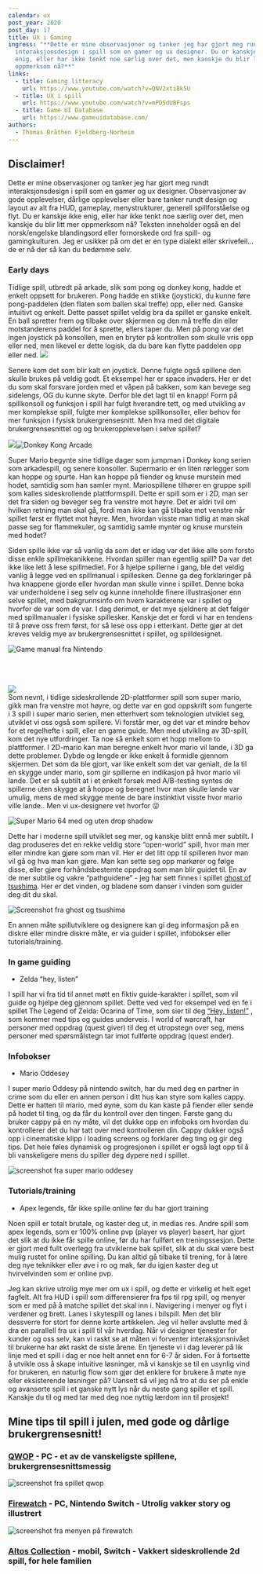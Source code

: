 ```yaml
---
calendar: ux
post_year: 2020
post_day: 17
title: UX i Gaming
ingress: "**Dette er mine observasjoner og tanker jeg har gjort meg rundt
  interaksjonsdesign i spill som en gamer og ux designer. Du er kanskje ikke
  enig, eller har ikke tenkt noe særlig over det, men kanskje du blir litt mer
  oppmerksom nå?**"
links:
  - title: Gaming litteracy
    url: https://www.youtube.com/watch?v=QNV2xtiBk5U
  - title: UX i spill
    url: https://www.youtube.com/watch?v=mPD5dUBFsps
  - title: Game UI Database
    url: https://www.gameuidatabase.com/
authors:
  - Thomas Bråthen Fjeldberg-Norheim
---
```

## Disclaimer! 

Dette er mine observasjoner og tanker jeg har gjort meg rundt interaksjonsdesign i spill som en gamer og ux designer. Observasjoner av gode opplevelser, dårlige opplevelser eller bare tanker rundt design og layout av alt fra HUD, gameplay, menystrukturer, generell spillforståelse og flyt. Du er kanskje ikke enig, eller har ikke tenkt noe særlig over det, men kanskje du blir litt mer oppmerksom nå? Teksten inneholder også en del norsk/engelske blandingsord eller fornorskede ord fra spill- og gamingkulturen. Jeg er usikker på om det er en type dialekt eller skrivefeil… de er nå der så kan du bedømme selv.

### Early days

Tidlige spill, utbredt på arkade, slik som pong og donkey kong, hadde et enkelt oppsett for brukeren. Pong hadde en stikke (joystick), du kunne føre pong-paddelen (den flaten som ballen skal treffe) opp, eller ned. Ganske intuitivt og enkelt. Dette passet spillet veldig bra da spillet er ganske enkelt. En ball spretter frem og tilbake over skjermen og den må treffe din eller motstanderens paddel for å sprette, ellers taper du. Men på pong var det ingen joystick på konsollen, men en bryter på kontrollen som skulle vris opp eller ned, men likevel er dette logisk, da du bare kan flytte paddelen opp eller ned. ![](https://lh4.googleusercontent.com/Zz0f2pU6sPh037hCzAuAIRJgTRyVSChJw92uBcR_yQ1VbdgrO7Azdp7oV4snPn3FWP_dySvHWjR876MXuESxNNvxdPm_ZK-iyacY_eKsKYXlP5bOONxWiWIC3QJRmcmBS10BRFKa)

Senere kom det som blir kalt en joystick. Denne fulgte også spillene den skulle brukes på veldig godt. Et eksempel her er space invaders. Her er det du som skal forsvare jorden med et våpen på bakken, som kan bevege seg sidelengs, OG du kunne skyte. Derfor ble det lagt til en knapp! Form på spillkonsoll og funksjon i spill har fulgt hverandre tett, og med utvikling av mer komplekse spill, fulgte mer komplekse spillkonsoller, eller behov for mer funksjon i fysisk brukergrensesnitt. Men hva med det digitale brukergrensesnittet og og brukeropplevelsen i selve spillet?

![](https://lh5.googleusercontent.com/cPDKkCDuzsikAnmiKnPikjug_L27csw_XMOGqqPOyQ9Azq9qROKNNWVor4JseSdpi4qea5FZ1PBQ3p7Qe7YiLUiAGUvEpYEEU-Qk03YhAYbB0_A91daF7MgLaMQwwtntIyJiKck2)![](https://lh5.googleusercontent.com/VTN7R0oM4W05mh5ovLmrB1P4yU90ANmH9tLJBV1upJJ-pRL091IM5K8qsP33zFG5cpyrRHQi5GhEaItRDItACbzBFBChtsVmB_cLLf_cIOvn43DEGg8qMKQx2-TusOyGicUf93pb "Donkey Kong Arcade")

Super Mario begynte sine tidlige dager som jumpman i Donkey kong serien som arkadespill, og senere konsoller. Supermario er en liten rørlegger som kan hoppe og spurte. Han kan hoppe på fiender og knuse murstein med hodet, samtidig som han samler mynt. Mariospillene tilhører en gruppe spill som kalles sideskrollende plattformspill. Dette er spill som er i 2D, man ser det fra siden og beveger seg fra venstre mot høyre. Det er aldri tvil om hvilken retning man skal gå, fordi man ikke kan gå tilbake mot venstre når spillet først er flyttet mot høyre. Men, hvordan visste man tidlig at man skal passe seg for flammekuler, og samtidig samle mynter og knuse murstein med hodet? 

Siden spille ikke var så vanlig da som det er idag var det ikke alle som forsto disse enkle spillmekanikkene. Hvordan spiller man egentlig spill? Da var det ikke like lett å lese spillmediet. For å hjelpe spillerne i gang, ble det veldig vanlig å legge ved en spillmanual i spillesken. Denne ga deg forklaringer på hva knappene gjorde eller hvordan man skulle vinne i spillet. Denne boka var underholdene i seg selv og kunne inneholde finere illustrasjoner enn selve spillet, med bakgrunnsinfo om hvem karakterene var i spillet og hvorfor de var som de var. I dag derimot, er det mye sjeldnere at det følger med spillmanualer i fysiske spillesker. Kanskje det er fordi vi har en tendens til å prøve oss frem først, for så lese oss opp i etterkant. Dette gjør at det kreves veldig mye av brukergrensesnittet i spillet, og spilldesignet.



![Game manual fra Nintendo](/assets/screenshot-2020-12-16-at-14.50.32.png "Gaming manual for super mario bros til NES")

\
\
\
![](https://lh3.googleusercontent.com/0EguC7RpuPyyIn9aiRuw1fFtIaV9toc4lz-3Ah3gVa4MR4isL8q7m1T2DIbn1eGWOPvssDb5JNKPOu6Jns_chS4_vvn4wInfGK5-bCEGmBNiudfQsTpRvA2_SDU2W41CYo27iVpX)\
Som nevnt, i tidlige sideskrollende 2D-plattformer spill som super mario, gikk man fra venstre mot høyre, og dette var en god oppskrift som fungerte i 3 spill i super mario serien, men etterhvert som teknologien utviklet seg, utviklet vi oss også som spillere. Vi forstår mer, og det var et mindre behov for et regelhefte i spill, eller en game guide. Men med utvikling av 3D-spill, kom det nye utfordringer. Ta noe så enkelt som et hopp mellom to plattformer. I 2D-mario kan man beregne enkelt hvor mario vil lande, i 3D ga dette problemer. Dybde og lengde er ikke enkelt å formidle gjennom skjermen. Det som da ble gjort, var like enkelt som det var genialt, de la til en skygge under mario, som gir spillerne en indikasjon på hvor mario vil lande. Det er så subtilt at i et enkelt forsøk med A/B-testing syntes de spillerne uten skygge at å hoppe og beregnet hvor man skulle lande var umulig, mens de med skygge mente de bare instinktivt visste hvor mario ville lande.. Men vi ux-designere vet hvorfor 😜 

![Super Mario 64 med og uten drop shadow](https://lh6.googleusercontent.com/JVm5iIHtZhvA-Qg6soBgDQ3miUM1ynUaGDizA3MM2D6RYEJGRQeKInFnghEnEdpEe_h7ADh3Wty0OUaLaoPeItBG9H3ORWeHDVqYXzucbzHSpcDRoFM7Q0hX0Q5fzkphkcs-phMJ "Super Mario 64 med og uten drop shadow")

Dette har i moderne spill utviklet seg mer, og kanskje blitt ennå mer subtilt. I dag produseres det en rekke veldig store “open-world” spill, hvor man mer eller mindre kan gjøre som man vil. Her er det litt opp til spilleren hvor man vil gå og hva man kan gjøre. Man kan sette seg opp markører og følge disse, eller gjøre forhåndsbestemte oppdrag som man blir guidet til. En av de mer subtile og vakre “pathguidene” - jeg har sett finnes i spillet [ghost of tsushima](https://www.google.com/search?q=ghost+of+tsushima&source=lmns&bih=1018&biw=1792&hl=no&sa=X&ved=2ahUKEwiX5Irly83tAhWNsCoKHQXWDioQ_AUoAHoECAEQAA). Her er det vinden, og bladene som danser i vinden som guider deg dit du skal.

![Screenshot fra ghost og tsushima ](https://lh3.googleusercontent.com/i6DKkCVQxst2_lU3VGgemSTL8z81x9k2JjnBhkRSFglim0VxRjb7KzG9oTaVF5VmvZMreeo2sueH1vKl_65OQvP39SzZa04abra-xUIj1lAXUdwScJfbRN9R9_SY7su46AdK-Pl7 "the wind will guide you")

En annen måte spillutviklere og designere kan gi deg informasjon på en diskre eller mindre diskre måte, er via guider i spillet, infobokser eller tutorials/training. 

### In game guiding

* Zelda “hey, listen”

I spill har vi fra tid til annet møtt en fiktiv guide-karakter i spillet, som vil guide og hjelpe deg gjennom spillet. Dette ved ved for eksempel ved en fe i spillet The Legend of Zelda: Ocarina of Time, som sier til deg [“Hey, listen!”](https://www.youtube.com/watch?v=wOFVrjL-XBM) , som kommer med tips og guides underveis. I world of warcraft, har personer med oppdrag (quest giver) til deg et utropstegn over seg, mens personer med spørsmålstegn tar imot fullførte oppdrag (quest ender).   

### Infobokser 

* Mario Oddesey

I super mario Oddesy på nintendo switch, har du med deg en partner in crime som du eller en annen person i ditt hus kan styre som kalles cappy. Dette er hatten til mario, med øyne, som du kan kaste på fiender eller sende på hodet til ting, og da får du kontroll over den tingen. Første gang du bruker cappy på en ny måte, vil det dukke opp en infoboks om hvordan du kontrollerer det du har tatt over med kontrolleren din. Cappy dukker også opp i cinematiske klipp i loading screens og forklarer deg ting og gir deg tips. Det hele føles dynamisk og progresjonen i spillet er også lagt opp til å bli vanskeligere mens du spiller deg dypere ned i spillet.

![screenshot fra super mario oddesey ](https://lh4.googleusercontent.com/qiiG4cnNLD_4bNS7yR5Fv72DIgY77eQk49c948y_5wAHXf2oNnEF_Nqxz-1Se6nnBLZDSLXajaAh6w2i_Qo4iSrqPZ77Ka8CrU91Zxn_RbgtcgP6PwGyz0BZxhebJsTXzhyWHaRn "Cappy forklarer deg hva som må gjøres og hvordan kontrollerne fungerer")

### Tutorials/training 

* Apex legends, får ikke spille online før du har gjort training

Noen spill er totalt brutale, og kaster deg ut, in medias res. Andre spill som apex legends, som er 100% online pvp (player vs player) basert, har gjort det slik at du ikke får spille online, før du har fullført en treningssesjon. Dette er gjort med fullt overlegg fra utviklerne bak spillet, slik at du skal være best mulig rustet for online spilling. Du kan alltid gå tilbake til trening, for å lære deg nye teknikker eller øve i ro og mak, før du igjen kaster deg ut  hvirvelvinden som er online pvp. 







Jeg kan skrive utrolig mye mer om ux i spill, og dette er virkelig et helt eget fagfelt. Alt fra HUD i spill som differensierer fra fps til rpg spill, og menyer som er med på å matche spillet det skal inn i. Navigering i menyer og flyt i verdener og brett. Lanes i skytespill og lanes i bilspill. Men det blir dessverre for stort for denne korte artikkelen. Jeg vil heller avslutte med å dra en parallell fra ux i spill til vår hverdag. Når vi designer tjenester for kunder og oss selv, kan vi raskt se at måten vi forventer interaksjonsnivået til brukerne har økt raskt de siste årene. En tjeneste vi i dag leverer på lik linje med et spill i dag er noe helt annet enn for 6-7 år siden. For å fortsette å utvikle oss å skape intuitive løsninger, må vi kanskje se til en usynlig vind for brukeren, en naturlig flow som gjør det enklere for brukere å møte nye eller eksisterende løsninger på? Uansett så vil jeg nå tro at du ser på enkle og avanserte spill i et ganske nytt lys når du neste gang spiller et spill. Kanskje du til og med tar med deg noe nyttig lærdom inn til prosjekt!

## Mine tips til spill i julen, med gode og dårlige brukergrensesnitt!

### [QWOP](http://www.foddy.net/Athletics.html) - PC - et av de vanskeligste spillene, brukergrensesnittsmessig

![screenshot fra spillet qwop](https://lh3.googleusercontent.com/6C9kqu6cwZt0LK1hS_tbk45bU4TbjTSi4GgA8-ZT2yDweM5vbz4Awl_Kk_Ve__uItY6aOzAoiD_QekLpbgvTSkdqFvoNTLSwWFu-xz-lXvyU3XDPb1BmdtxYQ38XyupVhnXt1uPS "Qwop er utrolig vanskelig, når du får teken på det kan du løpe flere meter, helt til du møter hekker")

### [Firewatch](https://www.firewatchgame.com/) - PC, Nintendo Switch - Utrolig vakker story og illustrert

![screenshot fra menyen på firewatch](https://lh5.googleusercontent.com/fqX82w-w1Gj5a8U849XO7ZaagoC7flYv0pzieOCqaKSOHPlu_2YKGOq45KmZXiXtzmcP_LEX6DrhjeHsRluoNCBzORvJYY8BdKG-KxJ85h0nNX7xL-AdbrJCKihVDFLB0IBamw_Q)

### [Altos Collection](https://www.thealtocollection.com/) - mobil, Switch - Vakkert sideskrollende 2d spill, for hele familien